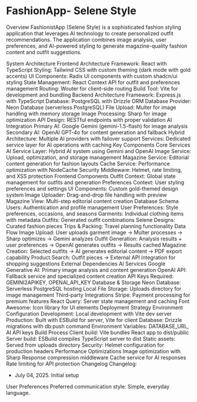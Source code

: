 # FashionApp- Selene Style

Overview
FashionistApp (Selene Style) is a sophisticated fashion styling application that leverages AI technology to create personalized outfit recommendations. The application combines image analysis, user preferences, and AI-powered styling to generate magazine-quality fashion content and outfit suggestions.

System Architecture
Frontend Architecture
Framework: React with TypeScript
Styling: Tailwind CSS with custom theming (dark mode with gold accents)
UI Components: Radix UI components with custom shadcn/ui styling
State Management: React Context API for outfit and preferences management
Routing: Wouter for client-side routing
Build Tool: Vite for development and bundling
Backend Architecture
Framework: Express.js with TypeScript
Database: PostgreSQL with Drizzle ORM
Database Provider: Neon Database (serverless PostgreSQL)
File Upload: Multer for image handling with memory storage
Image Processing: Sharp for image optimization
API Design: RESTful endpoints with proper validation
AI Integration
Primary AI: Google Gemini (gemini-1.5-flash) for image analysis
Secondary AI: OpenAI GPT-4o for content generation and fallback
Hybrid Architecture: Multiple AI providers with failover support
Services: Dedicated service layer for AI operations with caching
Key Components
Core Services
AI Service Layer: Hybrid AI system using Gemini and OpenAI
Image Service: Upload, optimization, and storage management
Magazine Service: Editorial content generation for fashion layouts
Cache Service: Performance optimization with NodeCache
Security Middleware: Helmet, rate limiting, and XSS protection
Frontend Components
Outfit Context: Global state management for outfits and generation
Preferences Context: User styling preferences and settings
UI Components: Custom gold-themed design system
Image Uploader: Drag-and-drop file handling with preview
Magazine View: Multi-step editorial content creation
Database Schema
Users: Authentication and profile management
User Preferences: Style preferences, occasions, and seasons
Garments: Individual clothing items with metadata
Outfits: Generated outfit combinations
Selene Designs: Curated fashion pieces
Trips & Packing: Travel planning functionality
Data Flow
Image Upload: User uploads garment image → Multer processes → Sharp optimizes → Gemini analyzes
Outfit Generation: Analysis results + user preferences → OpenAI generates outfits → Results cached
Magazine Creation: Selected outfits → AI generates editorial content → PDF export capability
Product Search: Outfit pieces → External API integration for shopping suggestions
External Dependencies
AI Services
Google Generative AI: Primary image analysis and content generation
OpenAI API: Fallback service and specialized content creation
API Keys Required: GEMINI2APIKEY, OPENAI_API_KEY
Database & Storage
Neon Database: Serverless PostgreSQL hosting
Local File Storage: Uploads directory for image management
Third-party Integrations
Stripe: Payment processing for premium features
React Query: Server state management and caching
Font Awesome: Icon library for UI elements
Deployment Strategy
Environment Configuration
Development: Local development with Vite dev server
Production: Built with ESBuild for server, Vite for client
Database: Drizzle migrations with db:push command
Environment Variables: DATABASE_URL, AI API keys
Build Process
Client build: Vite bundles React app to dist/public
Server build: ESBuild compiles TypeScript server to dist
Static assets: Served from uploads directory
Security: Helmet configuration for production headers
Performance Optimizations
Image optimization with Sharp
Response compression middleware
Cache service for AI responses
Rate limiting for API protection
Changelog
Changelog:

- July 04, 2025. Initial setup

User Preferences
Preferred communication style: Simple, everyday language.
